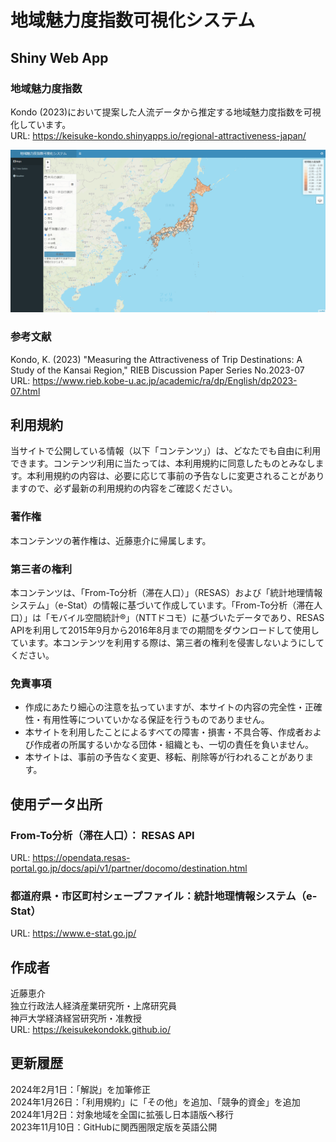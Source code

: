# 地域魅力度指数可視化システム

## Shiny Web App

### 地域魅力度指数

Kondo (2023)において提案した人流データから推定する地域魅力度指数を可視化しています。  
URL: https://keisuke-kondo.shinyapps.io/regional-attractiveness-japan/

[![COVID19 in Tokyo](www/regional-attractiveness-japan.png "Regional Attractiveness Index")](https://keisuke-kondo.shinyapps.io/regional-attractiveness-japan/)

### 参考文献
Kondo, K. (2023) "Measuring the Attractiveness of Trip Destinations: A Study of the Kansai Region," RIEB Discussion Paper Series No.2023-07  
URL: https://www.rieb.kobe-u.ac.jp/academic/ra/dp/English/dp2023-07.html

## 利用規約
当サイトで公開している情報（以下「コンテンツ」）は、どなたでも自由に利用できます。コンテンツ利用に当たっては、本利用規約に同意したものとみなします。本利用規約の内容は、必要に応じて事前の予告なしに変更されることがありますので、必ず最新の利用規約の内容をご確認ください。

### 著作権
本コンテンツの著作権は、近藤恵介に帰属します。

### 第三者の権利
本コンテンツは、「From-To分析（滞在人口）」（RESAS）および「統計地理情報システム」（e-Stat）の情報に基づいて作成しています。「From-To分析（滞在人口）」は「モバイル空間統計®」（NTTドコモ）に基づいたデータであり、RESAS APIを利用して2015年9月から2016年8月までの期間をダウンロードして使用しています。本コンテンツを利用する際は、第三者の権利を侵害しないようにしてください。

### 免責事項
<ul>
<li>作成にあたり細心の注意を払っていますが、本サイトの内容の完全性・正確性・有用性等についていかなる保証を行うものでありません。</li>
<li>本サイトを利用したことによるすべての障害・損害・不具合等、作成者および作成者の所属するいかなる団体・組織とも、一切の責任を負いません。</li>
<li>本サイトは、事前の予告なく変更、移転、削除等が行われることがあります。</li>
</ul>

## 使用データ出所

### From-To分析（滞在人口）： RESAS API
URL: https://opendata.resas-portal.go.jp/docs/api/v1/partner/docomo/destination.html

### 都道府県・市区町村シェープファイル：統計地理情報システム（e-Stat）
URL: https://www.e-stat.go.jp/

## 作成者
近藤恵介  
独立行政法人経済産業研究所・上席研究員  
神戸大学経済経営研究所・准教授  
URL: https://keisukekondokk.github.io/  

## 更新履歴

2024年2月1日：「解説」を加筆修正  
2024年1月26日：「利用規約」に「その他」を追加、「競争的資金」を追加  
2024年1月2日：対象地域を全国に拡張し日本語版へ移行  
2023年11月10日：GitHubに関西圏限定版を英語公開  
